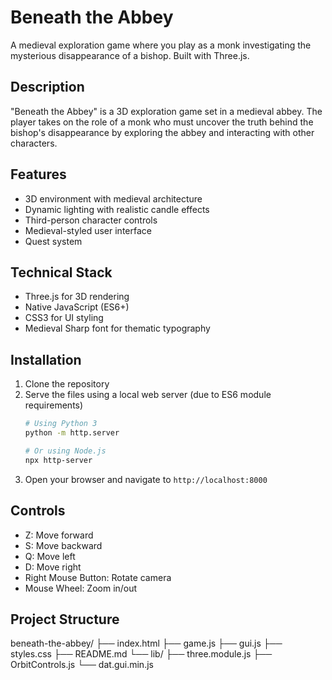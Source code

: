# Beneath the Abbey

A medieval exploration game where you play as a monk investigating the mysterious disappearance of a bishop. Built with Three.js.

## Description

"Beneath the Abbey" is a 3D exploration game set in a medieval abbey. The player takes on the role of a monk who must uncover the truth behind the bishop's disappearance by exploring the abbey and interacting with other characters.

## Features

- 3D environment with medieval architecture
- Dynamic lighting with realistic candle effects
- Third-person character controls
- Medieval-styled user interface
- Quest system

## Technical Stack

- Three.js for 3D rendering
- Native JavaScript (ES6+)
- CSS3 for UI styling
- Medieval Sharp font for thematic typography

## Installation

1. Clone the repository
2. Serve the files using a local web server (due to ES6 module requirements)
   ```bash
   # Using Python 3
   python -m http.server

   # Or using Node.js
   npx http-server
   ```
3. Open your browser and navigate to `http://localhost:8000`

## Controls

- Z: Move forward
- S: Move backward
- Q: Move left
- D: Move right
- Right Mouse Button: Rotate camera
- Mouse Wheel: Zoom in/out

## Project Structure 

beneath-the-abbey/
├── index.html
├── game.js
├── gui.js
├── styles.css
├── README.md
└── lib/
├── three.module.js
├── OrbitControls.js
└── dat.gui.min.js